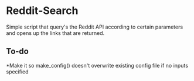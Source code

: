 # Reddit-Search
Simple script that query's the Reddit API according to certain parameters and opens up the links that are returned. 

## To-do
*Make it so make_config() doesn't overwrite existing config file if no inputs specified 
